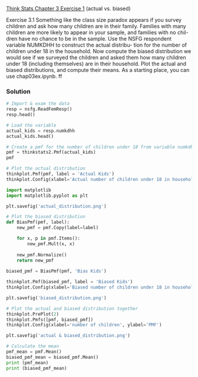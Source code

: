 [Think Stats Chapter 3 Exercise 1](http://greenteapress.com/thinkstats2/html/thinkstats2004.html#toc31) (actual vs. biased)

>> 
Exercise 3.1 Something like the class size paradox appears if you survey children and ask how many children are in their family. Families with many children are more likely to appear in your sample, and families with no chil- dren have no chance to be in the sample.
Use the NSFG respondent variable NUMKDHH to construct the actual distribu- tion for the number of children under 18 in the household.
Now compute the biased distribution we would see if we surveyed the children and asked them how many children under 18 (including themselves) are in their household.
Plot the actual and biased distributions, and compute their means. As a starting place, you can use chap03ex.ipynb.
ff
### Solution

```python
# Import & exam the data
resp = nsfg.ReadFemResp()
resp.head()

# Load the variable
actual_kids = resp.numkdhh
actual_kids.head()

# Create a pmf for the number of children under 18 from variable numkdhh
pmf = thinkstats2.Pmf(actual_kids)
pmf

# Plot the actual distribution
thinkplot.Pmf(pmf, label = 'Actual Kids')
thinkplot.Config(xlabel='Actual number of children under 18 in households', ylabel='PMF')

import matplotlib
import matplotlib.pyplot as plt

plt.savefig('actual_distribution.png')

# Plot the biased distribution
def BiasPmf(pmf, label):
    new_pmf = pmf.Copy(label=label)

    for x, p in pmf.Items():
        new_pmf.Mult(x, x)
        
    new_pmf.Normalize()
    return new_pmf
    
biased_pmf = BiasPmf(pmf, 'Bias Kids')

thinkplot.Pmf(biased_pmf, label = 'Biased Kids')
thinkplot.Config(xlabel='Biased number of children under 18 in households', ylabel='Biased PMF')

plt.savefig('biased_distribution.png')

# Plot the actual and biased distribution together
thinkplot.PrePlot(2)
thinkplot.Pmfs([pmf, biased_pmf])
thinkplot.Config(xlabel='number of children', ylabel='PMF')

plt.savefig('actual & biased_distribution.png')

# Calculate the mean
pmf_mean = pmf.Mean()
biased_pmf_mean = biased_pmf.Mean()
print (pmf_mean)
print (biased_pmf_mean)
